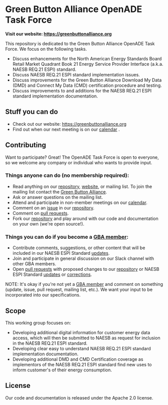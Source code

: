 # Green Button Alliance OpenADE Task Force

**Visit our website: https://greenbuttonalliance.org**

This repository is dedicated to the Green Button Alliance OpenADE Task Force. We focus on the following tasks.
* Discuss enhancements for the North American Energy Standards Board Retail Market Quadrant Book 21 Energy 
  Service Provider Interface (a.k.a. NAESB REQ.21 ESPI) standard.
* Discuss NAESB REQ.21 ESPI standard implementation issues.
* Discuss improvements for the Green Button Alliance Download My Data (DMD) and Connect My Data (CMD) 
  certification procedure and testing.
* Discuss improvements to and additions for the NAESB REQ.21 ESPI standard implementation documentation.


## Stuff you can do

* Check out our website: https://greenbuttonalliance.org
* Find out when our next meeting is on our [calendar](https://greenbuttonalliance.org/events) .


## Contributing

Want to participate? Great! The OpenADE Task Force is open to everyone, so we welcome any company or individual who wants to provide input.

### Things anyone can do (no membership required):

* Read anything on our [repository](https://github.com/GreenButtonAlliance/openADE-task-force), [website](https://greenbuttonalliance.org), or mailing list.  To join the mailing list contact the [Green Button Alliance](https://www.greenbuttonalliance.org/contact-us).
* Ask or answer questions on the mailing list.
* Attend and participate in non-member meetings on our [calendar](https://greenbuttonalliance.org/events).
* Comment on an [issue](https://github.com/GreenButtonAlliance/openADE-task-force/issues) in our [repository](https://github.com/GreenButtonAlliance/openADE-task-force).
* Comment on [pull requests](https://github.com/GreenButtonAlliance/openADE-task-force/pulls).
* Fork our [repository](https://github.com/GreenButtonAlliance/openADE-task-force) and play around with our code and documentation on your own (we're open source!).

### Things you can do if you become a [GBA member](https://www.greenbuttonalliance.org/membership-information):

* Contribute comments, suggestions, or other content that will be included in our NAESB ESPI Standard  [updates](https://github.com/GreenButtonAlliance/openADE-task-force/espi_updates).
* Join and participate in general discussion on our Slack channel with other GBA members.
* Open [pull requests](https://github.com/GreenButtonAlliance/openADE-task-force/pulls) with proposed changes to our 
  [repository](https://github.com/GreenButtonAlliance/openADE-task-force) or NAESB ESPI Standard  [updates](https://github.com/GreenButtonAlliance/openADE-task-force/espi_updates) or [corrections](https://github.com/GreenButtonAlliance/openADE-task-force/espi_corrections).

NOTE: It's okay if you're not yet a [GBA member](https://www.greenbuttonalliance.org/membership-information) and comment on 
something (update, issue, pull request, mailing list, etc.). We want your input to be 
incorporated into our specifications.

## Scope

This working group focuses on:
* Developing additional digital information for customer energy data access, which will 
then be submitted to NAESB as request for inclusion in the NAESB REQ.21 ESPI standard.  
* Developing clear easy to understand NAESB REQ.21 ESPI standard implementation documentation.
* Developing additional DMD and CMD Certification coverage as implementors of the NAESB REQ.21 ESPI standard find 
  new uses to inform customer's of their energy consumption.


## License

Our code and documentation is released under the Apache 2.0 license.